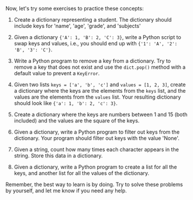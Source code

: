 Now, let's try some exercises to practice these concepts:

1. Create a dictionary representing a student. The dictionary should include keys for 'name', 'age', 'grade', and 'subjects'

2. Given a dictionary `{'A': 1, 'B': 2, 'C': 3}`, write a Python script to swap keys and values, i.e., you should end up with `{'1': 'A', '2': 'B', '3': 'C'}`.

3. Write a Python program to remove a key from a dictionary. Try to remove a key that does not exist and use the `dict.pop()` method with a default value to prevent a `KeyError`.

4. Given two lists `keys = ['a', 'b', 'c']` and `values = [1, 2, 3]`, create a dictionary where the keys are the elements from the `keys` list, and the values are the elements from the `values` list. Your resulting dictionary should look like `{'a': 1, 'b': 2, 'c': 3}`.

5. Create a dictionary where the keys are numbers between 1 and 15 (both included) and the values are the square of the keys.

6. Given a dictionary, write a Python program to filter out keys from the dictionary. Your program should filter out keys with the value 'None'.

7. Given a string, count how many times each character appears in the string. Store this data in a dictionary.

8. Given a dictionary, write a Python program to create a list for all the keys, and another list for all the values of the dictionary.

Remember, the best way to learn is by doing. Try to solve these problems by yourself, and let me know if you need any help.